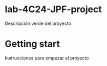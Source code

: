 # lab-4C24-JPF-project
Descripción verde del proyecto

# Getting start
Instrucciones para empezar el proyecto

